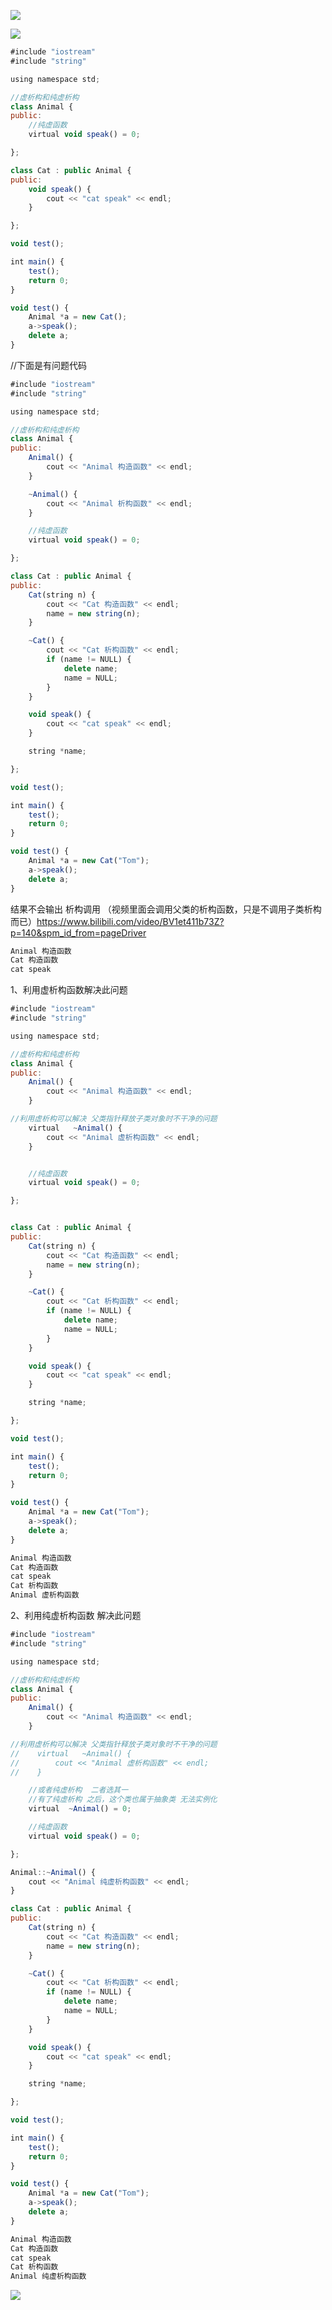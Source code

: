 

![](https://gitee.com/hxc8/images3/raw/master/img/202407172226120.jpg)



![](https://gitee.com/hxc8/images3/raw/master/img/202407172226644.jpg)

```javascript
#include "iostream"
#include "string"

using namespace std;

//虚析构和纯虚析构
class Animal {
public:
    //纯虚函数
    virtual void speak() = 0;

};

class Cat : public Animal {
public:
    void speak() {
        cout << "cat speak" << endl;
    }

};

void test();

int main() {
    test();
    return 0;
}

void test() {
    Animal *a = new Cat();
    a->speak();
    delete a;
}
```





//下面是有问题代码

```javascript
#include "iostream"
#include "string"

using namespace std;

//虚析构和纯虚析构
class Animal {
public:
    Animal() {
        cout << "Animal 构造函数" << endl;
    }

    ~Animal() {
        cout << "Animal 析构函数" << endl;
    }

    //纯虚函数
    virtual void speak() = 0;

};

class Cat : public Animal {
public:
    Cat(string n) {
        cout << "Cat 构造函数" << endl;
        name = new string(n);
    }

    ~Cat() {
        cout << "Cat 析构函数" << endl;
        if (name != NULL) {
            delete name;
            name = NULL;
        }
    }

    void speak() {
        cout << "cat speak" << endl;
    }

    string *name;

};

void test();

int main() {
    test();
    return 0;
}

void test() {
    Animal *a = new Cat("Tom");
    a->speak();
    delete a;
}
```



结果不会输出 析构调用 （视频里面会调用父类的析构函数，只是不调用子类析构而已）https://www.bilibili.com/video/BV1et411b73Z?p=140&spm_id_from=pageDriver



```javascript
Animal 构造函数
Cat 构造函数
cat speak
```





1、利用虚析构函数解决此问题



```javascript
#include "iostream"
#include "string"

using namespace std;

//虚析构和纯虚析构
class Animal {
public:
    Animal() {
        cout << "Animal 构造函数" << endl;
    }

//利用虚析构可以解决 父类指针释放子类对象时不干净的问题
    virtual   ~Animal() {
        cout << "Animal 虚析构函数" << endl;
    }


    //纯虚函数
    virtual void speak() = 0;

};


class Cat : public Animal {
public:
    Cat(string n) {
        cout << "Cat 构造函数" << endl;
        name = new string(n);
    }

    ~Cat() {
        cout << "Cat 析构函数" << endl;
        if (name != NULL) {
            delete name;
            name = NULL;
        }
    }

    void speak() {
        cout << "cat speak" << endl;
    }

    string *name;

};

void test();

int main() {
    test();
    return 0;
}

void test() {
    Animal *a = new Cat("Tom");
    a->speak();
    delete a;
}
```



```javascript
Animal 构造函数
Cat 构造函数
cat speak
Cat 析构函数
Animal 虚析构函数
```





2、利用纯虚析构函数 解决此问题





```javascript
#include "iostream"
#include "string"

using namespace std;

//虚析构和纯虚析构
class Animal {
public:
    Animal() {
        cout << "Animal 构造函数" << endl;
    }

//利用虚析构可以解决 父类指针释放子类对象时不干净的问题
//    virtual   ~Animal() {
//        cout << "Animal 虚析构函数" << endl;
//    }

    //或者纯虚析构  二者选其一
    //有了纯虚析构 之后，这个类也属于抽象类 无法实例化
    virtual  ~Animal() = 0;

    //纯虚函数
    virtual void speak() = 0;

};

Animal::~Animal() {
    cout << "Animal 纯虚析构函数" << endl;
}

class Cat : public Animal {
public:
    Cat(string n) {
        cout << "Cat 构造函数" << endl;
        name = new string(n);
    }

    ~Cat() {
        cout << "Cat 析构函数" << endl;
        if (name != NULL) {
            delete name;
            name = NULL;
        }
    }

    void speak() {
        cout << "cat speak" << endl;
    }

    string *name;

};

void test();

int main() {
    test();
    return 0;
}

void test() {
    Animal *a = new Cat("Tom");
    a->speak();
    delete a;
}
```



```javascript
Animal 构造函数
Cat 构造函数
cat speak
Cat 析构函数
Animal 纯虚析构函数
```



![](https://gitee.com/hxc8/images3/raw/master/img/202407172226965.jpg)

